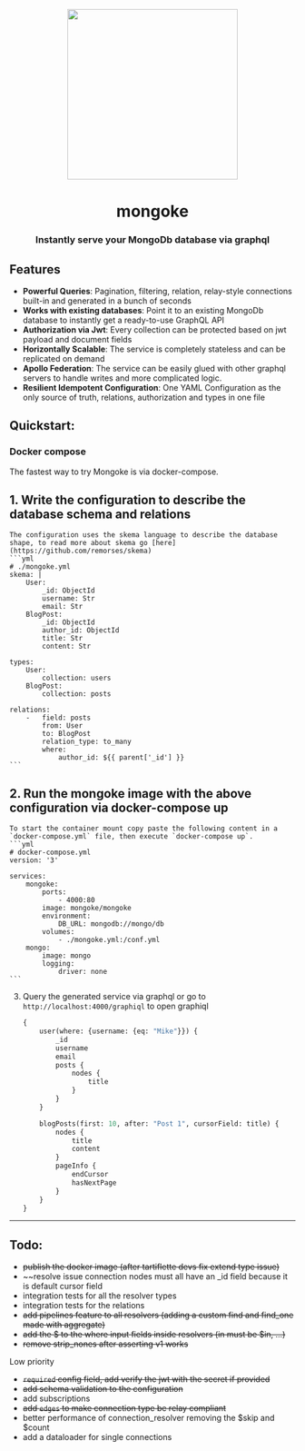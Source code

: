 <p align="center">
  <img width="300" src="https://github.com/remorses/mongoke/blob/master/.github/logo.jpg?raw=true">
</p>
<h1 align="center">mongoke</h1>
<h3 align="center">Instantly serve your MongoDb database via graphql</h3>

## Features

* **Powerful Queries**: Pagination, filtering, relation, relay-style connections built-in and generated in a bunch of seconds
* **Works with existing databases**: Point it to an existing MongoDb database to instantly get a ready-to-use GraphQL API
* **Authorization via Jwt**: Every collection can be protected based on jwt payload and document fields
* **Horizontally Scalable**: The service is completely stateless and can be replicated on demand
* **Apollo Federation**: The service can be easily glued with other graphql servers to handle writes and more complicated logic.
* **Resilient Idempotent Configuration**: One YAML Configuration as the only source of truth, relations, authorization and types in one file


## Quickstart:

### Docker compose

The fastest way to try Mongoke is via docker-compose.

## 1. Write the configuration to describe the database schema and relations
    The configuration uses the skema language to describe the database shape, to read more about skema go [here](https://github.com/remorses/skema)
    ```yml
    # ./mongoke.yml
    skema: |
        User:
            _id: ObjectId
            username: Str
            email: Str
        BlogPost:
            _id: ObjectId
            author_id: ObjectId
            title: Str
            content: Str

    types:
        User:
            collection: users
        BlogPost:
            collection: posts

    relations:
        -   field: posts
            from: User
            to: BlogPost
            relation_type: to_many
            where:
                author_id: ${{ parent['_id'] }}
    ```
## 2. Run the mongoke image with the above configuration via docker-compose up
    To start the container mount copy paste the following content in a `docker-compose.yml` file, then execute `docker-compose up`.
    ```yml
    # docker-compose.yml
    version: '3'

    services:
        mongoke:
            ports:
                - 4000:80
            image: mongoke/mongoke
            environment: 
                DB_URL: mongodb://mongo/db
            volumes: 
                - ./mongoke.yml:/conf.yml  
        mongo:
            image: mongo
            logging: 
                driver: none
    ```
3. Query the generated service via graphql or go to `http://localhost:4000/graphiql` to open graphiql
    ```graphql
    {
        user(where: {username: {eq: "Mike"}}) {
            _id
            username
            email
            posts {
                nodes {
                    title
                }
            }
        }

        blogPosts(first: 10, after: "Post 1", cursorField: title) {
            nodes {
                title
                content
            }
            pageInfo {
                endCursor
                hasNextPage
            }
        }
    }
    ```

------


## Todo:
- ~~publish the docker image (after tartiflette devs fix extend type issue)~~
- ~~resolve issue connection nodes must all have an _id field because it is default cursor field
- integration tests for all the resolver types
- integration tests for the relations
- ~~add pipelines feature to all resolvers (adding a custom find and find_one made with aggregate)~~
- ~~add the $ to the where input fields inside resolvers (in must be $in, ...)~~
- ~~remove strip_nones after asserting v1 works~~

Low priority
- ~~`required` config field, add verify the jwt with the secret if provided~~
- ~~add schema validation to the configuration~~
- add subscriptions
- ~~add `edges` to make connection type be relay compliant~~
- better performance of connection_resolver removing the $skip and $count
- add a dataloader for single connections
